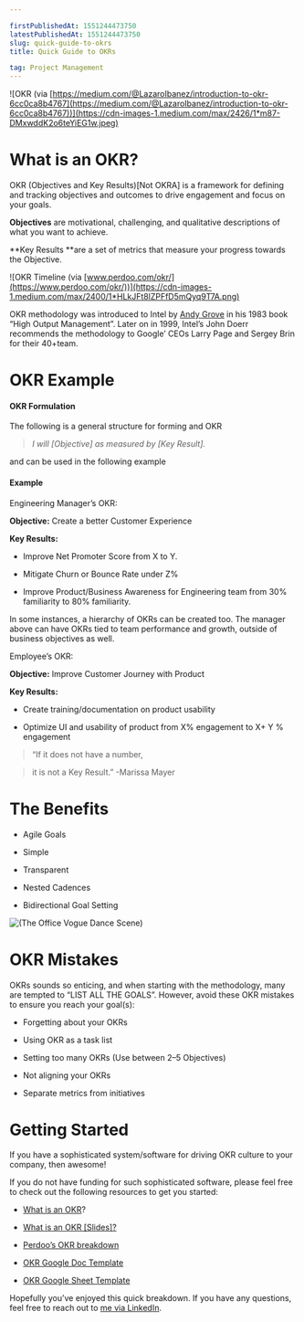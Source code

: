 ```yaml
---

firstPublishedAt: 1551244473750
latestPublishedAt: 1551244473750
slug: quick-guide-to-okrs
title: Quick Guide to OKRs

tag: Project Management
---
```


![OKR (via [https://medium.com/@LazaroIbanez/introduction-to-okr-6cc0ca8b4767](https://medium.com/@LazaroIbanez/introduction-to-okr-6cc0ca8b4767))](https://cdn-images-1.medium.com/max/2426/1*m87-DMxwddK2o6teYiEG1w.jpeg)

# What is an OKR?

OKR (Objectives and Key Results)[Not OKRA] is a framework for defining and tracking objectives and outcomes to drive engagement and focus on your goals.

**Objectives** are motivational, challenging, and qualitative descriptions of what you want to achieve.

**Key Results **are a set of metrics that measure your progress towards the Objective.

![OKR Timeline (via [www.perdoo.com/okr/](https://www.perdoo.com/okr/))](https://cdn-images-1.medium.com/max/2400/1*HLkJFt8lZPFfD5mQyq9T7A.png)

OKR methodology was introduced to Intel by [Andy Grove](https://en.wikipedia.org/wiki/Andrew_Grove) in his 1983 book “High Output Management”. Later on in 1999, Intel’s John Doerr recommends the methodology to Google’ CEOs Larry Page and Sergey Brin for their 40+team.

# OKR Example

#### OKR Formulation

The following is a general structure for forming and OKR

> _I will [Objective] as measured by [Key Result]._

and can be used in the following example

#### Example

Engineering Manager’s OKR:

**Objective:** Create a better Customer Experience

**Key Results:**

- Improve Net Promoter Score from X to Y.

- Mitigate Churn or Bounce Rate under Z%

- Improve Product/Business Awareness for Engineering team from 30% familiarity to 80% familiarity.

In some instances, a hierarchy of OKRs can be created too. The manager above can have OKRs tied to team performance and growth, outside of business objectives as well.

Employee’s OKR:

**Objective:** Improve Customer Journey with Product

**Key Results:**

- Create training/documentation on product usability

- Optimize UI and usability of product from X% engagement to X+ Y % engagement

> “If it does not have a number,

> it is not a Key Result.” -Marissa Mayer

# The Benefits

- Agile Goals

- Simple

- Transparent

- Nested Cadences

- Bidirectional Goal Setting

![(The Office Vogue Dance Scene)](https://cdn-images-1.medium.com/max/996/1*6hu7GlEQ4pHMk8FPztzLLA.gif)

# OKR Mistakes

OKRs sounds so enticing, and when starting with the methodology, many are tempted to “LIST ALL THE GOALS”. However, avoid these OKR mistakes to ensure you reach your goal(s):

- Forgetting about your OKRs

- Using OKR as a task list

- Setting too many OKRs (Use between 2–5 Objectives)

- Not aligning your OKRs

- Separate metrics from initiatives

# Getting Started

If you have a sophisticated system/software for driving OKR culture to your company, then awesome!

If you do not have funding for such sophisticated software, please feel free to check out the following resources to get you started:

- [What is an OKR](https://en.wikipedia.org/wiki/OKR)?

- [What is an OKR [Slides]?](https://www.slideshare.net/meetfelipe/what-is-okr)

- [Perdoo’s OKR breakdown](https://www.perdoo.com/okr/)

- [OKR Google Doc Template](https://docs.google.com/document/d/1OHpQOvZz76_10ebJP2AKvvXUF3H9yd6FC89F5jS4mks/edit?pli=1)

- [OKR Google Sheet Template](https://docs.google.com/spreadsheets/d/1DGOSjkW70bYsgtubVoEYNi65cS4U9po4GGUTpfhEVOk/edit#gid=941531332)

Hopefully you’ve enjoyed this quick breakdown. If you have any questions, feel free to reach out to [me via LinkedIn](https://www.linkedin.com/in/raulm8).
